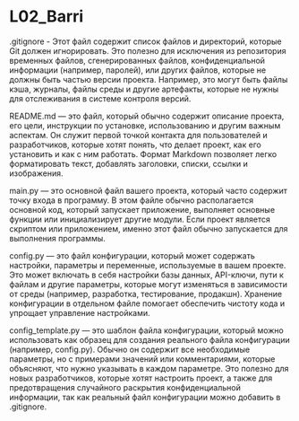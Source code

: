 # L02_Barri
.gitignore - Этот файл содержит список файлов и директорий, которые Git должен игнорировать. Это полезно для исключения из репозитория временных файлов, сгенерированных файлов, конфиденциальной информации (например, паролей), или других файлов, которые не должны быть частью версии проекта. Например, это могут быть файлы кэша, журналы, файлы среды и другие артефакты, которые не нужны для отслеживания в системе контроля версий.

README.md — это файл, который обычно содержит описание проекта, его цели, инструкции по установке, использованию и другим важным аспектам. Он служит первой точкой контакта для пользователей и разработчиков, которые хотят понять, что делает проект, как его установить и как с ним работать. Формат Markdown позволяет легко форматировать текст, добавлять заголовки, списки, ссылки и изображения.

 main.py — это основной файл вашего проекта, который часто содержит точку входа в программу. В этом файле обычно располагается основной код, который запускает приложение, выполняет основные функции или инициализирует другие модули. Если проект является скриптом или приложением, именно этот файл обычно запускается для выполнения программы.

config.py — это файл конфигурации, который может содержать настройки, параметры и переменные, используемые в вашем проекте. Это может включать в себя настройки базы данных, API-ключи, пути к файлам и другие параметры, которые могут изменяться в зависимости от среды (например, разработка, тестирование, продакшн). Хранение конфигурации в отдельном файле помогает обеспечить чистоту кода и упрощает управление настройками.

 config_template.py — это шаблон файла конфигурации, который можно использовать как образец для создания реального файла конфигурации (например, config.py). Обычно он содержит все необходимые параметры, но с примерами значений или комментариями, которые объясняют, что нужно указывать в каждом параметре. Это полезно для новых разработчиков, которые хотят настроить проект, а также для предотвращения случайного раскрытия конфиденциальной информации, так как реальный файл конфигурации можно добавить в .gitignore.
